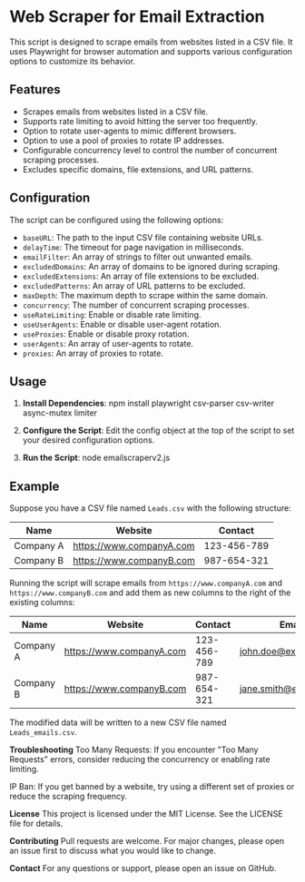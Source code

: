 # Web Scraper for Email Extraction

This script is designed to scrape emails from websites listed in a CSV file. It uses Playwright for browser automation and supports various configuration options to customize its behavior.

## Features

- Scrapes emails from websites listed in a CSV file.
- Supports rate limiting to avoid hitting the server too frequently.
- Option to rotate user-agents to mimic different browsers.
- Option to use a pool of proxies to rotate IP addresses.
- Configurable concurrency level to control the number of concurrent scraping processes.
- Excludes specific domains, file extensions, and URL patterns.

## Configuration

The script can be configured using the following options:

- `baseURL`: The path to the input CSV file containing website URLs.
- `delayTime`: The timeout for page navigation in milliseconds.
- `emailFilter`: An array of strings to filter out unwanted emails.
- `excludedDomains`: An array of domains to be ignored during scraping.
- `excludedExtensions`: An array of file extensions to be excluded.
- `excludedPatterns`: An array of URL patterns to be excluded.
- `maxDepth`: The maximum depth to scrape within the same domain.
- `concurrency`: The number of concurrent scraping processes.
- `useRateLimiting`: Enable or disable rate limiting.
- `useUserAgents`: Enable or disable user-agent rotation.
- `useProxies`: Enable or disable proxy rotation.
- `userAgents`: An array of user-agents to rotate.
- `proxies`: An array of proxies to rotate.

## Usage

1. **Install Dependencies**:
   npm install playwright csv-parser csv-writer async-mutex limiter

2. **Configure the Script**:
Edit the config object at the top of the script to set your desired configuration options.

3. **Run the Script**:
node emailscraperv2.js

## Example
Suppose you have a CSV file named `Leads.csv` with the following structure:

| Name      |  Website             | Contact     |
|-----------|---------------------|-------------|
| Company A |  https://www.companyA.com | 123-456-789 |
| Company B |  https://www.companyB.com | 987-654-321 |


Running the script will scrape emails from `https://www.companyA.com` and `https://www.companyB.com` and add them as new columns to the right of the existing columns:

| Name      |  Website             | Contact     | Email1                    | Email2                    |
|-----------|---------------------|-------------|---------------------------|---------------------------|
| Company A | https://www.companyA.com | 123-456-789 | john.doe@example.com     |                           |
| Company B | https://www.companyB.com | 987-654-321 | jane.smith@example.com                          |  john.notdoe@example.com   |


The modified data will be written to a new CSV file named `Leads_emails.csv`.

**Troubleshooting**
Too Many Requests: If you encounter "Too Many Requests" errors, consider reducing the concurrency or enabling rate limiting.

IP Ban: If you get banned by a website, try using a different set of proxies or reduce the scraping frequency.

**License**
This project is licensed under the MIT License. See the LICENSE file for details.

**Contributing**
Pull requests are welcome. For major changes, please open an issue first to discuss what you would like to change.

**Contact**
For any questions or support, please open an issue on GitHub.
